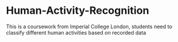 # Human-Activity-Recognition
This is a coursework from Imperial College London, 
students need to classify different human activities based on recorded data
